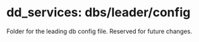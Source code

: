 # dd_services: dbs/leader/config

Folder for the leading db config file. Reserved for future changes.